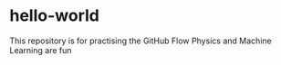# hello-world
This repository is for practising the GitHub Flow
Physics and Machine Learning are fun

